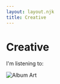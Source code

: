 ```yaml
---
layout: layout.njk
title: Creative
---
```


<!-- Add Font Awesome for icons -->
<link rel="stylesheet" href="https://cdnjs.cloudflare.com/ajax/libs/font-awesome/6.4.0/css/all.min.css">

<div contenteditable="true">
    <h1 class="creative-title">Creative</h1>
</div>
<p id="listening-status" class="listening-status"><i class="fa-solid fa-music"></i> I'm listening to:</p>

<!-- Spotify Card -->
<div id="spotify-status" class="spotify-status">
  <div class="spotify-card">
    <div class="album-art-container">
      <!-- Optional Spotify Canvas. Shown if available -->
      <img id="album-canvas" class="album-canvas" src="" alt="Spotify Canvas" style="display: none;">
      <!-- Album Cover -->
      <img id="album-cover" class="album-cover" src="" alt="Album Art">
    </div>
    <div class="track-info-container">
      <!-- The track name will be typed out -->
      <div class="track-name"></div>
      <!-- Additional details fade in -->
      <div class="track-additional hidden"></div>
      <!-- Time and progress bar -->
      <div id="spotify-time" class="spotify-time"></div>
      <div id="spotify-progress-container" class="spotify-progress-container">
        <div id="spotify-squares" class="spotify-squares">
          <!-- Cubes will be generated dynamically based on viewport width -->
        </div>
      </div>
    </div>
  </div>
</div>

<!-- Activity Status Heading -->
<p id="activity-status-heading" class="listening-status" style="margin-top:2.5rem; display:none;"></p>

<!-- Activity Card (uses same card as spotify-status for theme compatibility) -->
<div id="activity-status" class="spotify-status" style="display:none;">
  <div class="spotify-card">
    <div class="album-art-container">
      <img id="activity-icon" class="album-cover" src="" alt="App/Game Icon">
    </div>
    <div class="track-info-container">
      <div class="track-name" id="activity-name"></div>
      <div class="track-additional" id="activity-details"></div>
      <div class="spotify-time" id="activity-time"></div>
    </div>
  </div>
</div>

<style>
/* Hide blinking cursor on link inside track-name */
.track-name a::after {
  content: none;
}

/* Remove default hyperlink outline */
.track-name a {
  text-decoration: none;
  color: inherit;
}

/* Remove old .activity-status/.activity-card styles as we now use spotify-status/spotify-card for both */
.activity-status, .activity-card, .activity-art-container, .activity-icon, .activity-info-container, .activity-heading, .activity-name, .activity-details, .activity-state, .activity-time {
  display: none !important;
}

/* Marquee animation for long text */
.marquee {
  overflow: hidden;
  white-space: nowrap;
  position: relative;
}
.marquee span {
  display: inline-block;
  padding-left: 0;
  animation: marquee 7s linear infinite;
}
@keyframes marquee {
  0% { transform: translateX(0); }
  100% { transform: translateX(-60%); }
}
@keyframes fadeIn {
  from { opacity: 0; transform: translateY(20px);}
  to { opacity: 1; transform: translateY(0);}
}
</style>

<script>
// Global variables for progress and track and dynamic cube count
let currentProgress = 0, trackDuration = 0, lastFetchTime = Date.now();
let totalSquares = 20; // default; will be updated dynamically
let lastTrackId = null;

// Create cubes dynamically based on screen size.
function createCubes() {
  const squaresContainer = document.getElementById('spotify-squares');
  squaresContainer.innerHTML = "";
  // For mobile devices (width < 600px), use 10 cubes; otherwise 20.
  totalSquares = window.innerWidth < 600 ? 10 : 20;
  for (let i = 0; i < totalSquares; i++) {
    const span = document.createElement("span");
    span.classList.add("spotify-square");
    squaresContainer.appendChild(span);
  }
}

// Call createCubes on load and on window resize
createCubes();
window.addEventListener("resize", () => {
  createCubes();
});

// Typewriter effect that types out text then calls a callback once done.
function typeWriter(element, text, speed, callback) {
  element.textContent = "";
  let i = 0;
  function type() {
    if (i < text.length) {
      element.textContent += text.charAt(i);
      i++;
      setTimeout(type, speed);
    } else if (callback) {
      callback(text);
    }
  }
  type();
}

// Helper to format milliseconds to mm:ss
function formatTime(ms) {
  const totalSec = Math.floor(ms / 1000);
  const min = Math.floor(totalSec / 60);
  const sec = totalSec % 60;
  return `${min}:${sec.toString().padStart(2, '0')}`;
}

let lastTrackData = null;

async function fetchSpotifyPlayback() {
  try {
    const response = await fetch('/.netlify/functions/spotify');
    let data = null;
    // Handle 204 No Content or non-OK responses by falling back to last track data.
    if (response.status === 204 || !response.ok) {
      console.error("No current track. Using last track data if available.");
      data = { is_playing: false, progress_ms: lastTrackData ? lastTrackData.progress_ms : 0, item: null };
    } else {
      data = await response.json();
    }
    
    // If no track is found, but we have a last track, restore it.
    if (!data.item && lastTrackData) {
      data.item = lastTrackData.item;
      data.progress_ms = lastTrackData.progress_ms;
      data.is_playing = false;
    } else if (data.item) {
      // Update lastTrackData when new track info is available
      lastTrackData = { item: data.item, progress_ms: data.progress_ms };
    }
    
    // Adjust playing status text and update UI as before
    if (!data.item) {
      document.getElementById('listening-status').innerHTML = `<i class="fa-solid fa-music"></i> I was listening to:`;
      return;
    }
    
    if (!data.is_playing) {
      document.getElementById('listening-status').innerHTML = `<i class="fa-solid fa-music"></i> I was listening to:`;
      document.getElementById('spotify-status').classList.add('paused');
    } else {
      document.getElementById('listening-status').innerHTML = `<i class="fa-solid fa-music"></i> I'm listening to:`;
      document.getElementById('spotify-status').classList.remove('paused');
    }
    
    // If the track changes, animate album art and launch typewriter effect
    if (data.item.id !== lastTrackId) {
      lastTrackId = data.item.id;
      const albumCover = document.getElementById('album-cover');
      albumCover.classList.add('song-change');
      setTimeout(() => albumCover.classList.remove('song-change'), 1000);
      
      const trackNameEl = document.querySelector('.track-name');
      typeWriter(trackNameEl, data.item.name, 60, (finalText) => {
        trackNameEl.innerHTML = `<a href="${data.item.external_urls.spotify}" target="_blank">${finalText}</a>`;
      });
      
      const trackAdditionalEl = document.querySelector('.track-additional');
      const artistHtml = data.item.artists
            .map(artist => `<a href="${artist.external_urls.spotify}" target="_blank"><i class="fa-solid fa-user"></i> ${artist.name}</a>`)
            .join(', ');
      trackAdditionalEl.innerHTML = `<i class="fa-solid fa-compact-disc"></i> <em>${data.item.album.name}</em> &mdash; ${artistHtml}`;
      trackAdditionalEl.classList.remove('hidden');
      void trackAdditionalEl.offsetWidth; // Trigger reflow to restart animation.
      trackAdditionalEl.classList.add('fade-in');
    }
    
    currentProgress = data.progress_ms;
    trackDuration = data.item.duration_ms;
    lastFetchTime = Date.now();
    
    // Update album cover display.
    const albumCoverUrl = (data.item.album.images && data.item.album.images.length) 
                          ? data.item.album.images[0].url : '';
    const albumCoverEl = document.getElementById('album-cover');
    if (albumCoverUrl) {
      albumCoverEl.src = albumCoverUrl;
      albumCoverEl.style.display = 'block';
    } else {
      albumCoverEl.style.display = 'none';
    }
    
    // Update canvas if available
    const canvasUrl = data.item.canvas_url || '';
    const canvasEl = document.getElementById('album-canvas');
    if (canvasUrl) {
      canvasEl.src = canvasUrl;
      canvasEl.style.display = 'block';
    } else {
      canvasEl.style.display = 'none';
    }
    
  } catch (error) {
    console.error("Error fetching Spotify playback:", error);
  }
}

// Update the progress bar based on song progress.
function updateProgressBar() {
  if (trackDuration > 0) {
    const spotifyStatusEl = document.getElementById('spotify-status');
    const isPaused = spotifyStatusEl.classList.contains('paused');
    let updatedProgress = currentProgress;
    if (!isPaused) {
      const elapsed = Date.now() - lastFetchTime;
      updatedProgress = Math.min(currentProgress + elapsed, trackDuration);
    }
    const percent = (updatedProgress / trackDuration) * 100;
    const squaresToFill = Math.floor((percent / 100) * totalSquares);
    const squares = document.querySelectorAll('.spotify-square');
    
    squares.forEach((sq, idx) => {
      if (idx < squaresToFill) {
        sq.classList.add('filled');
      } else {
        sq.classList.remove('filled');
      }
    });
    document.getElementById('spotify-time').textContent =
      `${formatTime(updatedProgress)} / ${formatTime(trackDuration)}`;
  }
}

// --- Activity Card Logic ---
async function fetchActivityStatus() {
  const headingEl = document.getElementById('activity-status-heading');
  const card = document.getElementById('activity-status');
  const iconEl = document.getElementById('activity-icon');
  const nameEl = document.getElementById('activity-name');
  const detailsEl = document.getElementById('activity-details');
  const timeEl = document.getElementById('activity-time');

  try {
    const res = await fetch('/.netlify/functions/activities');
    if (!res.ok) {
      headingEl.style.display = "none";
      card.style.display = "none";
      return;
    }
    const data = await res.json();
    if (!data || !data.activity) {
      headingEl.style.display = "none";
      card.style.display = "none";
      return;
    }
    const act = data.activity;
    // Heading logic
    if (act.name === "Visual Studio Code") {
      headingEl.textContent = "🧑‍💻 I'm currently working on:";
    } else {
      headingEl.textContent = "🎮 I'm currently playing:";
    }
    headingEl.style.display = "";
    // Name
    nameEl.textContent = act.name || "";
    // Details
    detailsEl.innerHTML = act.details || "";
    detailsEl.classList.remove('hidden');
    // Time
    if (act.start) {
      timeEl.textContent = "Started " + timeAgo(new Date(act.start));
    } else {
      timeEl.textContent = "";
    }
    // Icon
    if (act.application_id) {
      iconEl.src = `https://dcdn.dstn.to/app-icons/${act.application_id}`;
      iconEl.onerror = function() {
        iconEl.src = "https://cdn.discordapp.com/app-icons/1364888648839073802/16d6294a8486c2fcdede9703ee0e737a.webp";
      };
    } else {
      iconEl.src = "https://cdn.discordapp.com/app-icons/1364888648839073802/16d6294a8486c2fcdede9703ee0e737a.webp";
    }
    card.style.display = "";
  } catch (err) {
    headingEl.style.display = "none";
    card.style.display = "none";
  }
}

// Helper: Marquee if text is long
function setMarquee(el, text) {
  if (!text) {
    el.innerHTML = "";
    el.style.display = "none";
    return;
  }
  el.style.display = "";
  if (text.length > 24) {
    el.innerHTML = `<span>${text}</span>`;
    el.classList.add("marquee");
  } else {
    el.textContent = text;
    el.classList.remove("marquee");
  }
}

// Helper: Time ago formatting
function timeAgo(date) {
  const now = new Date();
  const diff = Math.floor((now - date) / 1000);
  if (diff < 60) return `${diff} seconds ago`;
  if (diff < 3600) return `${Math.floor(diff/60)} minutes ago`;
  if (diff < 86400) return `${Math.floor(diff/3600)} hours ago`;
  return date.toLocaleString();
}

// Initial fetch and periodic update
fetchActivityStatus();
setInterval(fetchActivityStatus, 10000);

// Initial fetch and periodic update
fetchSpotifyPlayback();
setInterval(fetchSpotifyPlayback, 3000);
setInterval(updateProgressBar, 1000);
</script>